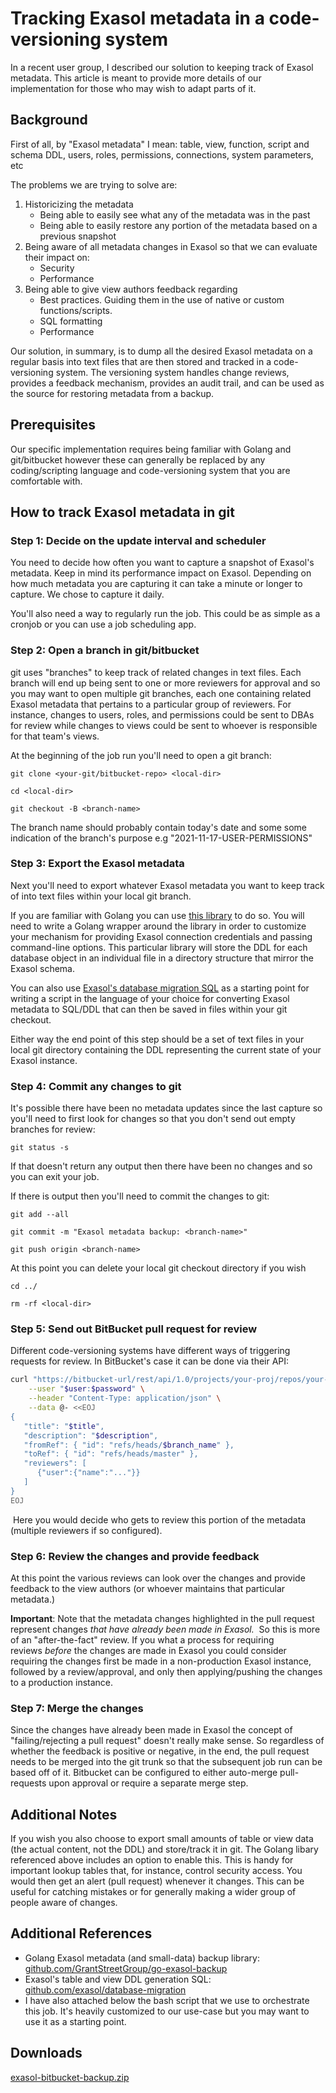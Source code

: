 # Tracking Exasol metadata in a code-versioning system 
In a recent user group, I described our solution to keeping track of Exasol metadata. This article is meant to provide more details of our implementation for those who may wish to adapt parts of it.

## Background

First of all, by "Exasol metadata" I mean: table, view, function, script and schema DDL, users, roles, permissions, connections, system parameters, etc

The problems we are trying to solve are:

1. Historicizing the metadata
	* Being able to easily see what any of the metadata was in the past
	* Being able to easily restore any portion of the metadata based on a previous snapshot
2. Being aware of all metadata changes in Exasol so that we can evaluate their impact on:
	* Security
	* Performance
3. Being able to give view authors feedback regarding
	* Best practices. Guiding them in the use of native or custom functions/scripts.
	* SQL formatting
	* Performance

Our solution, in summary, is to dump all the desired Exasol metadata on a regular basis into text files that are then stored and tracked in a code-versioning system. The versioning system handles change reviews, provides a feedback mechanism, provides an audit trail, and can be used as the source for restoring metadata from a backup. 

## Prerequisites

Our specific implementation requires being familiar with Golang and git/bitbucket however these can generally be replaced by any coding/scripting language and code-versioning system that you are comfortable with.

## How to track Exasol metadata in git

### Step 1: Decide on the update interval and scheduler

You need to decide how often you want to capture a snapshot of Exasol's metadata. Keep in mind its performance impact on Exasol. Depending on how much metadata you are capturing it can take a minute or longer to capture. We chose to capture it daily.

You'll also need a way to regularly run the job. This could be as simple as a cronjob or you can use a job scheduling app.

### Step 2: Open a branch in git/bitbucket

git uses "branches" to keep track of related changes in text files. Each branch will end up being sent to one or more reviewers for approval and so you may want to open multiple git branches, each one containing related Exasol metadata that pertains to a particular group of reviewers. For instance, changes to users, roles, and permissions could be sent to DBAs for review while changes to views could be sent to whoever is responsible for that team's views.

At the beginning of the job run you'll need to open a git branch:

`git clone <your-git/bitbucket-repo> <local-dir>`

`cd <local-dir>`

`git checkout -B <branch-name>`

The branch name should probably contain today's date and some some indication of the branch's purpose e.g "2021-11-17-USER-PERMISSIONS"

### Step 3: Export the Exasol metadata

Next you'll need to export whatever Exasol metadata you want to keep track of into text files within your local git branch. 

If you are familiar with Golang you can use  [this library](https://github.com/GrantStreetGroup/go-exasol-backup) to do so. You will need to write a Golang wrapper around the library in order to customize your mechanism for providing Exasol connection credentials and passing command-line options. This particular library will store the DDL for each database object in an individual file in a directory structure that mirror the Exasol schema. 

You can also use [Exasol's database migration SQL](https://github.com/exasol/database-migration/blob/master/exasol_to_exasol.sql) as a starting point for writing a script in the language of your choice for converting Exasol metadata to SQL/DDL that can then be saved in files within your git checkout.

Either way the end point of this step should be a set of text files in your local git directory containing the DDL representing the current state of your Exasol instance.

### Step 4: Commit any changes to git

It's possible there have been no metadata updates since the last capture so you'll need to first look for changes so that you don't send out empty branches for review:

`git status -s`

If that doesn't return any output then there have been no changes and so you can exit your job.

If there is output then you'll need to commit the changes to git:

`git add --all`

`git commit -m "Exasol metadata backup: <branch-name>"`

`git push origin <branch-name>`

At this point you can delete your local git checkout directory if you wish

`cd ../`

`rm -rf <local-dir>`

### Step 5: Send out BitBucket pull request for review

Different code-versioning systems have different ways of triggering requests for review. In BitBucket's case it can be done via their API:


```bash
curl "https://bitbucket-url/rest/api/1.0/projects/your-proj/repos/your-repo/pull-requests" \
    --user "$user:$password" \
    --header "Content-Type: application/json" \
    --data @- <<EOJ
{
   "title": "$title",
   "description": "$description",
   "fromRef": { "id": "refs/heads/$branch_name" },
   "toRef": { "id": "refs/heads/master" },
   "reviewers": [
      {"user":{"name":"..."}}
   ]
}
EOJ
```
 Here you would decide who gets to review this portion of the metadata (multiple reviewers if so configured).

### Step 6: Review the changes and provide feedback

At this point the various reviews can look over the changes and provide feedback to the view authors (or whoever maintains that particular metadata.)  

**Important**: Note that the metadata changes highlighted in the pull request represent changes *that have already been made in Exasol.*  So this is more of an "after-the-fact" review. If you what a process for requiring reviews *before* the changes are made in Exasol you could consider requiring the changes first be made in a non-production Exasol instance, followed by a review/approval, and only then applying/pushing the changes to a production instance.

### Step 7: Merge the changes

Since the changes have already been made in Exasol the concept of "failing/rejecting a pull request" doesn't really make sense. So regardless of whether the feedback is positive or negative, in the end, the pull request needs to be merged into the git trunk so that the subsequent job run can be based off of it. Bitbucket can be configured to either auto-merge pull-requests upon approval or require a separate merge step. 

## Additional Notes

If you wish you also choose to export small amounts of table or view data (the actual content, not the DDL) and store/track it in git. The Golang libary referenced above includes an option to enable this. This is handy for important lookup tables that, for instance, control security access. You would then get an alert (pull request) whenever it changes. This can be useful for catching mistakes or for generally making a wider group of people aware of changes. 

## Additional References

* Golang Exasol metadata (and small-data) backup library: [github.com/GrantStreetGroup/go-exasol-backup](https://github.com/GrantStreetGroup/go-exasol-backup)
* Exasol's table and view DDL generation SQL: [github.com/exasol/database-migration](https://github.com/exasol/database-migration/blob/master/exasol_to_exasol.sql)
* I have also attached below the bash script that we use to orchestrate this job. It's heavily customized to our use-case but you may want to use it as a starting point.

## Downloads
[exasol-bitbucket-backup.zip](https://github.com/exasol/Public-Knowledgebase/files/9928339/exasol-bitbucket-backup.zip)

